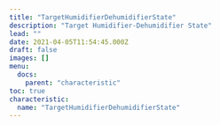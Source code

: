 ```yaml
---
title: "TargetHumidifierDehumidifierState"
description: "Target Humidifier-Dehumidifier State"
lead: ""
date: 2021-04-05T11:54:45.000Z
draft: false
images: []
menu:
  docs:
    parent: "characteristic"
toc: true
characteristic:
  name: "TargetHumidifierDehumidifierState"
---
```

